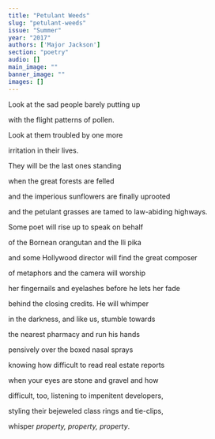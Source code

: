 ```yaml
---
title: "Petulant Weeds"
slug: "petulant-weeds"
issue: "Summer"
year: "2017"
authors: ['Major Jackson']
section: "poetry"
audio: []
main_image: ""
banner_image: ""
images: []
---
```

Look at the sad people barely putting up

 with the flight patterns of pollen.

 Look at them troubled by one more

 irritation in their lives.

 They will be the last ones standing

 when the great forests are felled

 and the imperious sunflowers are finally uprooted

 and the petulant grasses are tamed to law-abiding highways.

 Some poet will rise up to speak on behalf

 of the Bornean orangutan and the Ili pika

 and some Hollywood director will find the great composer

 of metaphors and the camera will worship

 her fingernails and eyelashes before he lets her fade

 behind the closing credits. He will whimper

 in the darkness, and like us, stumble towards

 the nearest pharmacy and run his hands

 pensively over the boxed nasal sprays

 knowing how difficult to read real estate reports

 when your eyes are stone and gravel and how

 difficult, too, listening to impenitent developers,

 styling their bejeweled class rings and tie-clips,

 whisper *property, property, property*.

